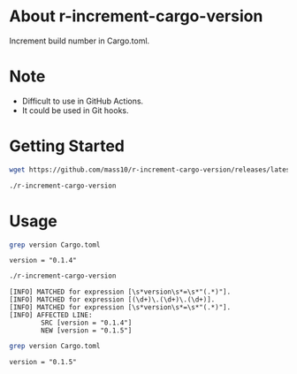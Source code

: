 # About r-increment-cargo-version

Increment build number in Cargo.toml.

# Note

* Difficult to use in GitHub Actions.
* It could be used in Git hooks.

# Getting Started

```sh
wget https://github.com/mass10/r-increment-cargo-version/releases/latest/download/r-increment-cargo-version
```

```sh
./r-increment-cargo-version
```

# Usage

```sh
grep version Cargo.toml
```

    version = "0.1.4"

```sh
./r-increment-cargo-version
```

    [INFO] MATCHED for expression [\s*version\s*=\s*"(.*)"].
    [INFO] MATCHED for expression [(\d+)\.(\d+)\.(\d+)].
    [INFO] MATCHED for expression [\s*version\s*=\s*"(.*)"].
    [INFO] AFFECTED LINE:
            SRC [version = "0.1.4"]
            NEW [version = "0.1.5"]

```sh
grep version Cargo.toml
```

    version = "0.1.5"
